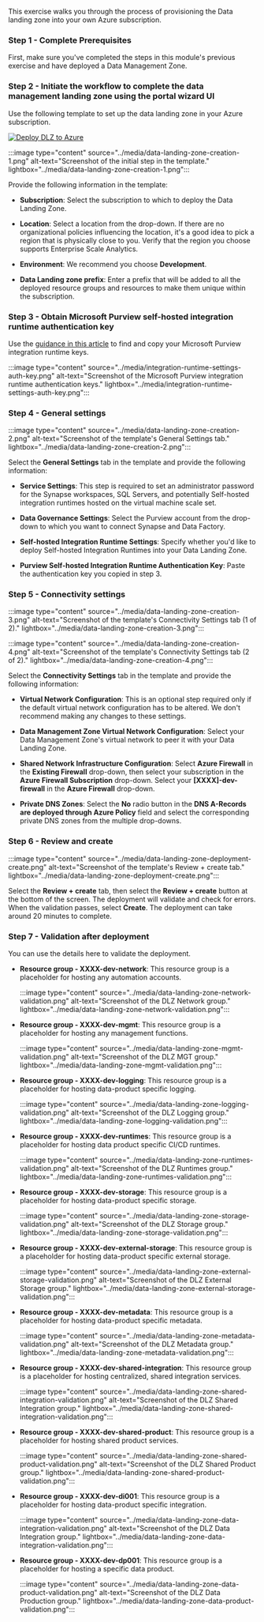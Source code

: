 This exercise walks you through the process of provisioning the Data landing zone into your own Azure subscription.

### Step 1 - Complete Prerequisites

First, make sure you've completed the steps in this module's previous exercise and have deployed a  Data Management Zone.

### Step 2 - Initiate the workflow to complete the data management landing zone using the portal wizard UI

Use the following template to set up the data landing zone in your Azure subscription.

<a href="https://portal.azure.com/#blade/Microsoft_Azure_CreateUIDef/CustomDeploymentBlade/uri/https%3A%2F%2Fraw.githubusercontent.com%2FAzure%2Fdata-landing-zone%2Fmain%2Finfra%2Fmain.json/uiFormDefinitionUri/https%3A%2F%2Fraw.githubusercontent.com%2FAzure%2Fdata-landing-zone%2Fmain%2Fdocs%2Freference%2Fportal.dataLandingZone.json"> ![Deploy DLZ to Azure](../media/deploy-to-azure.svg) </a>

:::image type="content" source="../media/data-landing-zone-creation-1.png" alt-text="Screenshot of the initial step in the template." lightbox="../media/data-landing-zone-creation-1.png":::

Provide the following information in the template:

- **Subscription**: Select the subscription to which to deploy the Data Landing Zone.

- **Location**: Select a location from the drop-down. If there are no organizational policies influencing the location, it's a good idea to pick a region that is physically close to you. Verify that the region you choose supports Enterprise Scale Analytics.

- **Environment**: We recommend you choose **Development**.

- **Data Landing zone prefix**: Enter a prefix that will be added to all the deployed resource groups and resources to make them unique within the subscription.

### Step 3 - Obtain Microsoft Purview self-hosted integration runtime authentication key

Use the [guidance in this article](/purview/manage-integration-runtimes) to find and copy your Microsoft Purview integration runtime keys.

:::image type="content" source="../media/integration-runtime-settings-auth-key.png" alt-text="Screenshot of the Microsoft Purview integration runtime authentication keys." lightbox="../media/integration-runtime-settings-auth-key.png":::

### Step 4 - General settings

:::image type="content" source="../media/data-landing-zone-creation-2.png" alt-text="Screenshot of the template's General Settings tab." lightbox="../media/data-landing-zone-creation-2.png":::

Select the **General Settings** tab in the template and provide the following information:

- **Service Settings**: This step is required to set an administrator password for the Synapse workspaces, SQL Servers, and potentially Self-hosted integration runtimes hosted on the virtual machine scale set.

- **Data Governance Settings**: Select the Purview account from the drop-down to which you want to connect Synapse and Data Factory.

- **Self-hosted Integration Runtime Settings**: Specify whether you'd like to deploy Self-hosted Integration Runtimes into your Data Landing Zone.

- **Purview Self-hosted Integration Runtime Authentication Key**: Paste the authentication key you copied in step 3.

### Step 5 - Connectivity settings

:::image type="content" source="../media/data-landing-zone-creation-3.png" alt-text="Screenshot of the template's Connectivity Settings tab (1 of 2)." lightbox="../media/data-landing-zone-creation-3.png":::

:::image type="content" source="../media/data-landing-zone-creation-4.png" alt-text="Screenshot of the template's Connectivity Settings tab (2 of 2)." lightbox="../media/data-landing-zone-creation-4.png":::

Select the **Connectivity Settings** tab in the template and provide the following information:

- **Virtual Network Configuration**: This is an optional step required only if the default virtual network configuration has to be altered. We don't recommend making any changes to these settings.

- **Data Management Zone Virtual Network Configuration**: Select your Data Management Zone's virtual network to peer it with your Data Landing Zone.

- **Shared Network Infrastructure Configuration**: Select **Azure Firewall** in the **Existing Firewall** drop-down, then select your subscription in the **Azure Firewall Subscription** drop-down. Select your **[XXXX]-dev-firewall** in the **Azure Firewall** drop-down.

- **Private DNS Zones**: Select the **No** radio button in the **DNS A-Records are deployed through Azure Policy** field and select the corresponding private DNS zones from the multiple drop-downs.

### Step 6 - Review and create

:::image type="content" source="../media/data-landing-zone-deployment-create.png" alt-text="Screenshot of the template's Review + create tab." lightbox="../media/data-landing-zone-deployment-create.png":::

Select the **Review + create** tab, then select the **Review + create** button at the bottom of the screen. The deployment will validate and check for errors. When the validation passes, select **Create**. The deployment can take around 20 minutes to complete.

### Step 7 - Validation after deployment

You can use the details here to validate the deployment.

- **Resource group - XXXX-dev-network**: This resource group is a placeholder for hosting any automation accounts.

    :::image type="content" source="../media/data-landing-zone-network-validation.png" alt-text="Screenshot of the DLZ Network group." lightbox="../media/data-landing-zone-network-validation.png":::

- **Resource group - XXXX-dev-mgmt**: This resource group is a placeholder for hosting any management functions.

    :::image type="content" source="../media/data-landing-zone-mgmt-validation.png" alt-text="Screenshot of the DLZ MGT group." lightbox="../media/data-landing-zone-mgmt-validation.png":::

- **Resource group - XXXX-dev-logging**: This resource group is a placeholder for hosting data-product specific logging.

    :::image type="content" source="../media/data-landing-zone-logging-validation.png" alt-text="Screenshot of the DLZ Logging group." lightbox="../media/data-landing-zone-logging-validation.png":::

- **Resource group - XXXX-dev-runtimes**: This resource group is a placeholder for hosting data product specific CI/CD runtimes.

    :::image type="content" source="../media/data-landing-zone-runtimes-validation.png" alt-text="Screenshot of the DLZ Runtimes group." lightbox="../media/data-landing-zone-runtimes-validation.png":::

- **Resource group - XXXX-dev-storage**: This resource group is a placeholder for hosting data-product specific storage.

    :::image type="content" source="../media/data-landing-zone-storage-validation.png" alt-text="Screenshot of the DLZ Storage group." lightbox="../media/data-landing-zone-storage-validation.png":::

- **Resource group - XXXX-dev-external-storage**: This resource group is a placeholder for hosting data-product specific external storage.

    :::image type="content" source="../media/data-landing-zone-external-storage-validation.png" alt-text="Screenshot of the DLZ External Storage group." lightbox="../media/data-landing-zone-external-storage-validation.png":::

- **Resource group - XXXX-dev-metadata**: This resource group is a placeholder for hosting data-product specific metadata.

    :::image type="content" source="../media/data-landing-zone-metadata-validation.png" alt-text="Screenshot of the DLZ Metadata group." lightbox="../media/data-landing-zone-metadata-validation.png":::

- **Resource group - XXXX-dev-shared-integration**: This resource group is a placeholder for hosting centralized, shared integration services.

    :::image type="content" source="../media/data-landing-zone-shared-integration-validation.png" alt-text="Screenshot of the DLZ Shared Integration group." lightbox="../media/data-landing-zone-shared-integration-validation.png":::

- **Resource group - XXXX-dev-shared-product**: This resource group is a placeholder for hosting shared product services.

    :::image type="content" source="../media/data-landing-zone-shared-product-validation.png" alt-text="Screenshot of the DLZ Shared Product group." lightbox="../media/data-landing-zone-shared-product-validation.png":::

- **Resource group - XXXX-dev-di001**: This resource group is a placeholder for hosting data-product specific integration.

    :::image type="content" source="../media/data-landing-zone-data-integration-validation.png" alt-text="Screenshot of the DLZ Data Integration group." lightbox="../media/data-landing-zone-data-integration-validation.png":::

- **Resource group - XXXX-dev-dp001**: This resource group is a placeholder for hosting a specific data product.

    :::image type="content" source="../media/data-landing-zone-data-product-validation.png" alt-text="Screenshot of the DLZ Data Production group." lightbox="../media/data-landing-zone-data-product-validation.png":::
